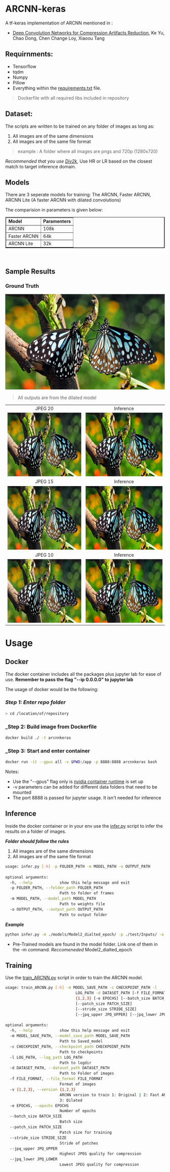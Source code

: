 # ARCNN-keras
A tf-keras implementation of ARCNN mentioned in :
* [Deep Convolution Networks for Compression Artifacts Reduction](https://arxiv.org/abs/1608.02778), Ke Yu, Chao Dong, Chen Change Loy, Xiaoou Tang



## Requirnments:
* Tensorflow
* tqdm
* Numpy
* Pillow
* Everything within the [requirements.txt](./requirements.txt) file.

> Dockerfile with all required libs included in repository

## Dataset:
The scripts are written to be trained on any folder of images as long as:
1. All images are of the same dimensions
2. All images are of the same file format
> example : A folder where all images are pngs and 720p (1280x720)

*Recommended that you use [Div2k](https://data.vision.ee.ethz.ch/cvl/DIV2K/)*, Use HR or LR based on the closest match to target inference domain.

## Models
There are 3 seperate models for training: The ARCNN, Faster ARCNN, ARCNN Lite (A faster ARCNN with dilated convolutions)

The comparision in parameters is given below:
<table border=2>
    <tr>
        <td><b>Model</b></td>
        <td><b>Paramenters</b></td>
    </tr>
    <tr>
        <td>ARCNN</td>
        <td>108k</td>
    </tr>
    <tr>
        <td>Faster ARCNN</td>
        <td>64k</td>
    </tr>
    <tr>
        <td>ARCNN Lite</td>
        <td>32k</td>
    </tr>
</table>
<br>

## Sample Results

### Ground Truth
<center><img src="./test/GT/butterfly.jpg" height="300"></center>

> All outputs are from the dilated model 

<center>
<table>
    <tr>
        <td><center>JPEG 20</center></td>
        <td><center>Inference</center></td>
    </tr>
    <tr>
    	<td>
    		<center><img src="./test/Inputs/butterfly20.jpg" height="200"></center>
    	</td>
    	<td>
    		<center><img src="./test/outputs/outbutterfly20.jpg" height="200"></center>
    	</td>
    </tr>
    <tr>
        <td><center>JPEG 15</center></td>
        <td><center>Inference</center></td>
    </tr>
    <tr>
    	<td>
    		<center><img src="./test/Inputs/butterfly15.jpg" height="200"></center>
    	</td>
    	<td>
    		<center><img src="./test/outputs/outbutterfly15.jpg" height="200"></center>
    	</td>
    </tr>
    <tr>
        <td><center>JPEG 10</center></td>
        <td><center>Inference</center></td>
    </tr>
    <tr>
    	<td>
    		<center><img src="./test/Inputs/butterfly10.jpg" height="200"></center>
    	</td>
    	<td>
    		<center><img src="./test/outputs/outbutterfly10.jpg" height="200"></center>
    	</td>
    </tr>
</table>
</center>


# Usage

## Docker 
The docker container includes all the packages plus jupyter lab for ease of use.
**Remember to pass the flag "--ip 0.0.0.0" to jupyter lab**

The usage of docker would be the following:

### _Step 1: Enter repo folder_
```bash
> cd /location/of/repository
```
### _Step 2: Build image from Dockerfile
```bash
docker build ./ -t arcnnkeras  
```
### _Step 3: Start and enter container
```bash
docker run -it --gpus all -v $PWD:/app -p 8888:8888 arcnnkeras bash
```
Notes:
* Use the "--gpus" flag only is [nvidia container runtime](https://github.com/NVIDIA/nvidia-container-runtime) is set up
* -v parameters can be added for different data folders that need to be mounted
* The port 8888 is passed for jupyter usage. It isn't needed for inference

## Inference

Inside the docker container or in your env use the [infer.py](./infer.py) script to infer the results on a folder of images.

***Folder should follow the rules***
1. All images are of the same dimensions
2. All images are of the same file format

```bash
usage: infer.py [-h] -p FOLDER_PATH -m MODEL_PATH -o OUTPUT_PATH

optional arguments:
  -h, --help            show this help message and exit
  -p FOLDER_PATH, --folder_path FOLDER_PATH
                        Path to folder of frames
  -m MODEL_PATH, --model_path MODEL_PATH
                        Path to weights file
  -o OUTPUT_PATH, --output_path OUTPUT_PATH
                        Path to output folder
```

***Example***
```bash
python infer.py -m ./models/Model2_dialted_epoch/ -p ./test/Inputs/ -o ./test/
```

* Pre-Trained models are found in the model folder. Link one of them in the -m command. *Reccomeneded* Model2_dialted_epoch

## Training
Use the [train_ARCNN.py](./train_ARCNN.py) script in order to train the ARCNN model.

```bash
usage: train_ARCNN.py [-h] -m MODEL_SAVE_PATH -c CHECKPOINT_PATH -l
                               LOG_PATH -d DATASET_PATH [-f FILE_FORMAT] -v
                               {1,2,3} [-e EPOCHS] [--batch_size BATCH_SIZE]
                               [--patch_size PATCH_SIZE]
                               [--stride_size STRIDE_SIZE]
                               [--jpq_upper JPQ_UPPER] [--jpq_lower JPQ_LOWER]

optional arguments:
  -h, --help            show this help message and exit
  -m MODEL_SAVE_PATH, --model_save_path MODEL_SAVE_PATH
                        Path to Saved_model
  -c CHECKPOINT_PATH, --checkpoint_path CHECKPOINT_PATH
                        Path to checkpoints
  -l LOG_PATH, --log_path LOG_PATH
                        Path to logdir
  -d DATASET_PATH, --dataset_path DATASET_PATH
                        Path to Folder of images
  -f FILE_FORMAT, --file_format FILE_FORMAT
                        Format of images
  -v {1,2,3}, --version {1,2,3}
                        ARCNN version to train 1: Original | 2: Fast ARCNN |
                        3: Dilated
  -e EPOCHS, --epochs EPOCHS
                        Number of epochs
  --batch_size BATCH_SIZE
                        Batch size
  --patch_size PATCH_SIZE
                        Patch size for training
  --stride_size STRIDE_SIZE
                        Stride of patches
  --jpq_upper JPQ_UPPER
                        Highest JPEG quality for compression
  --jpq_lower JPQ_LOWER
                        Lowest JPEG quality for compression
```
